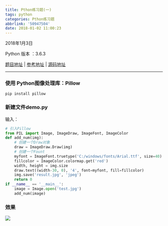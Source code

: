 ```yaml
---
title: Pthon练习题(一)
tags: python
categories: Pthon练习题
abbrlink: '50947504'
date: 2018-01-02 11:00:23
---
```


2018年1月3日

Python 版本 ：3.6.3

[题目地址](https://github.com/AlanLang/show-me-the-code) | [参考地址](https://www.jianshu.com/p/05e3973a77ed) | [源码地址](https://github.com/AlanLang/show-me-the-code/tree/master/0000)
<!-- more -->
----
### 使用 Python图像处理库：Pillow
```
pip install pillow
```
### 新建文件demo.py
输入：
``` python
# 引入Pillow
from PIL import Image, ImageDraw, ImageFont, ImageColor
def add_num(img):
    # 创建一个Draw对象
    draw = ImageDraw.Draw(img)
    # 创建一个Fount
    myfont = ImageFont.truetype('C:/windows/fonts/Arial.ttf', size=40)
    fillcolor = ImageColor.colormap.get('red')
    width, height = img.size
    draw.text((width-30, 0), '4', font=myfont, fill=fillcolor)
    img.save('result.jpg', 'jpeg')
    return 0
if __name__ == '__main__':
    image = Image.open('test.jpg')
    add_num(image)
```
### 效果
![](http://oqdzx28cd.bkt.clouddn.com/18-1-3/6525123.jpg)

